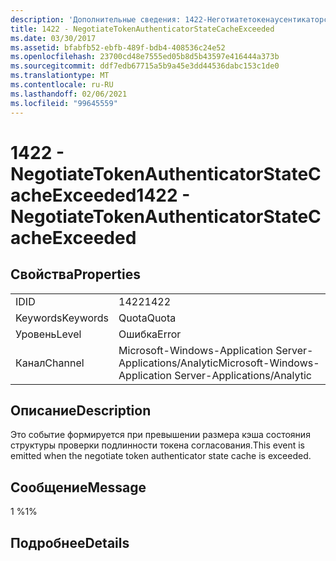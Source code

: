 ```yaml
---
description: 'Дополнительные сведения: 1422-Неготиатетокенаусентикаторстатекачиксцеедед'
title: 1422 - NegotiateTokenAuthenticatorStateCacheExceeded
ms.date: 03/30/2017
ms.assetid: bfabfb52-ebfb-489f-bdb4-408536c24e52
ms.openlocfilehash: 23700cd48e7555ed05b8d5b43597e416444a373b
ms.sourcegitcommit: ddf7edb67715a5b9a45e3dd44536dabc153c1de0
ms.translationtype: MT
ms.contentlocale: ru-RU
ms.lasthandoff: 02/06/2021
ms.locfileid: "99645559"
---
```

# <a name="1422---negotiatetokenauthenticatorstatecacheexceeded"></a><span data-ttu-id="44745-103">1422 - NegotiateTokenAuthenticatorStateCacheExceeded</span><span class="sxs-lookup"><span data-stu-id="44745-103">1422 - NegotiateTokenAuthenticatorStateCacheExceeded</span></span>

## <a name="properties"></a><span data-ttu-id="44745-104">Свойства</span><span class="sxs-lookup"><span data-stu-id="44745-104">Properties</span></span>  
  
|||  
|-|-|  
|<span data-ttu-id="44745-105">ID</span><span class="sxs-lookup"><span data-stu-id="44745-105">ID</span></span>|<span data-ttu-id="44745-106">1422</span><span class="sxs-lookup"><span data-stu-id="44745-106">1422</span></span>|  
|<span data-ttu-id="44745-107">Keywords</span><span class="sxs-lookup"><span data-stu-id="44745-107">Keywords</span></span>|<span data-ttu-id="44745-108">Quota</span><span class="sxs-lookup"><span data-stu-id="44745-108">Quota</span></span>|  
|<span data-ttu-id="44745-109">Уровень</span><span class="sxs-lookup"><span data-stu-id="44745-109">Level</span></span>|<span data-ttu-id="44745-110">Ошибка</span><span class="sxs-lookup"><span data-stu-id="44745-110">Error</span></span>|  
|<span data-ttu-id="44745-111">Канал</span><span class="sxs-lookup"><span data-stu-id="44745-111">Channel</span></span>|<span data-ttu-id="44745-112">Microsoft-Windows-Application Server-Applications/Analytic</span><span class="sxs-lookup"><span data-stu-id="44745-112">Microsoft-Windows-Application Server-Applications/Analytic</span></span>|  
  
## <a name="description"></a><span data-ttu-id="44745-113">Описание</span><span class="sxs-lookup"><span data-stu-id="44745-113">Description</span></span>  

 <span data-ttu-id="44745-114">Это событие формируется при превышении размера кэша состояния структуры проверки подлинности токена согласования.</span><span class="sxs-lookup"><span data-stu-id="44745-114">This event is emitted when the negotiate token authenticator state cache is exceeded.</span></span>  
  
## <a name="message"></a><span data-ttu-id="44745-115">Сообщение</span><span class="sxs-lookup"><span data-stu-id="44745-115">Message</span></span>  

 <span data-ttu-id="44745-116">1 %</span><span class="sxs-lookup"><span data-stu-id="44745-116">1%</span></span>  
  
## <a name="details"></a><span data-ttu-id="44745-117">Подробнее</span><span class="sxs-lookup"><span data-stu-id="44745-117">Details</span></span>

